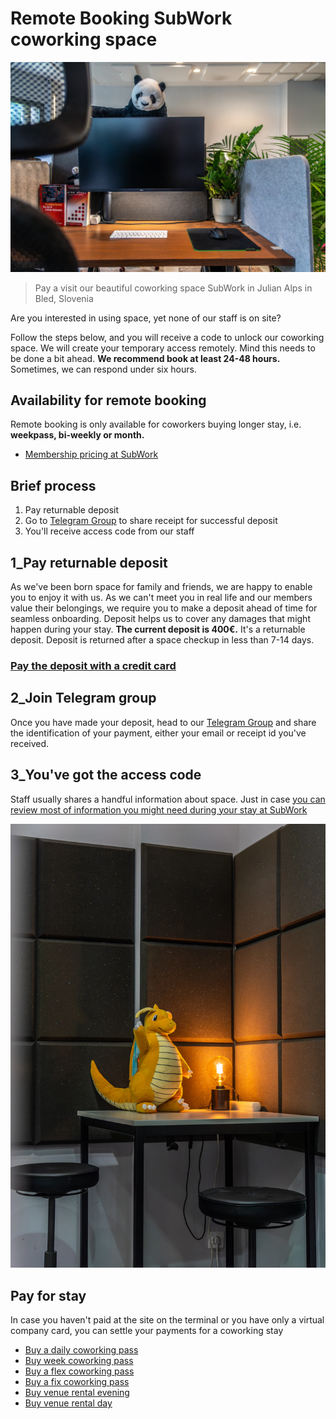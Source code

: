 # Remote Booking SubWork coworking space

![Bled village from Straza Hill](pics/subwork_table.jpg.webp)
> Pay a visit our beautiful coworking space SubWork in Julian Alps in Bled, Slovenia


Are you interested in using space, yet none of our staff is on site?

Follow the steps below, and you will receive a code to unlock our coworking space.
We will create your temporary access remotely. Mind this needs to be done a bit ahead. 
**We recommend book at least 24-48 hours.**
Sometimes, we can respond under six hours.

Availability for remote booking
---
Remote booking is only available for coworkers buying longer stay, i.e. **weekpass, bi-weekly or month.** 
- [Membership pricing at SubWork](./membership.md)

Brief process
---
1. Pay returnable deposit
2. Go to [Telegram Group](https://t.me/+VoZsr7MEds84ZjQ0) to share receipt for successful deposit
3. You'll receive access code from our staff

1_Pay returnable deposit
---
As we've been born space for family and friends, we are happy to enable you to enjoy it with us. As we can't meet you in real life and our members value their belongings, we require you to make a deposit ahead of time for seamless onboarding. Deposit helps us to cover any damages that might happen during your stay. **The current deposit is 400€.** It's a returnable deposit. Deposit is returned after a space checkup in less than 7-14 days.

### [Pay the deposit with a credit card](https://book.stripe.com/9AQ1600G2f7t7Ic6oB?utm_source=subwork)


2_Join Telegram group
---
Once you have made your deposit, head to our [Telegram Group](https://t.me/+VoZsr7MEds84ZjQ0) and share the identification of your payment, either your email or receipt id you've received.

3_You've got the access code
---
Staff usually shares a handful information about space. Just in case [you can review most of information you might need during your stay at SubWork](./first-time-in-subwork.md)

![dragon in corner](pics/subwork_corner_dragon.jpg.webp)

Pay for stay
---
In case you haven't paid at the site on the terminal or you have only a virtual company card, you can settle your payments for a coworking stay

- [Buy a daily coworking pass](https://book.stripe.com/5kA4ic0G23oL8Mg00b)
- [Buy week coworking pass](https://book.stripe.com/8wMaGA88u6AXd2wbIS)
- [Buy a flex coworking pass](https://book.stripe.com/4gw4icgF05wT5A4dQZ)
- [Buy a fix coworking pass](https://book.stripe.com/9AQbKE60mcZlfaEcMY)
- [Buy venue rental evening](https://book.stripe.com/5kA4ic0G23oL8Mg00b)
- [Buy venue rental day](https://book.stripe.com/8wMg0U74q3oL4w08wD)